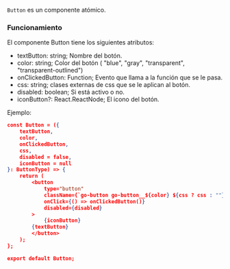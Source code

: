 `Button` es un componente atómico.

### Funcionamiento

El componente Button tiene los siguientes atributos:

-   textButton: string; Nombre del botón.
-   color: string; Color del botón ( "blue", "gray", "transparent", "transparent-outlined")
-   onClickedButton: Function; Evento que llama a la función que se le pasa.
-   css: string; clases externas de css que se le aplican al botón.
-   disabled: boolean; Si está activo o no.
-   iconButton?: React.ReactNode; El icono del botón.

Ejemplo:

```json
const Button = ({
    textButton,
    color,
    onClickedButton,
    css,
    disabled = false,
    iconButton = null
}: ButtonType) => {
    return (
        <button
            type="button"
            className={`go-button go-button__${color} ${css ? css : ""}`}
            onClick={() => onClickedButton()}
            disabled={disabled}
        >
            {iconButton}
        {textButton}
        </button>
    );
};

export default Button;
```
